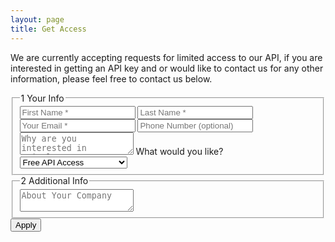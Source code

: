 ```yaml
---
layout: page
title: Get Access
---
```


We are currently accepting requests for limited access to our API, if you are interested in getting an API key and or would like to contact us for any other information, please feel free to contact us below.

<div class="form-style-5">
<form action="http://formspree.io/michael@pricels.com" method="POST">
<fieldset>
<legend><span class="number">1</span> Your Info</legend>
<input type="text" name="first_name" placeholder="First Name *">
<input type="text" name="first_name" placeholder="Last Name *">
<input type="email" name="email" placeholder="Your Email *">
<input type="text" name="phone" placeholder="Phone Number (optional)">
<textarea name="field3" placeholder="Why are you interested in Pricels?"></textarea>
<label for="job">What would you like?</label>
<select id="job" name="field4">
<optgroup label="Get API Access">
  <option value="free_api_access">Free API Access</option>
  <option value="premium_api_access">Premium API Access</option>
  <option value="download_data">Download Pricels Data</option>
  <option value="update_data">Update Pricels Data</option>
</optgroup>
<optgroup label="Get Other Access">
  <option value="football">Press Inquiry</option>
  <option value="swimming">Sales</option>
  <option value="fishing">Job Inquiry</option>
  <option value="climbing">Customer Support</option>
  <option value="cycling">Something Else</option>
</optgroup>
</select>
</fieldset>
<fieldset>
<legend><span class="number">2</span> Additional Info</legend>
<textarea name="field3" placeholder="About Your Company"></textarea>
</fieldset>
<input type="submit" value="Apply" />
</form>
</div>
